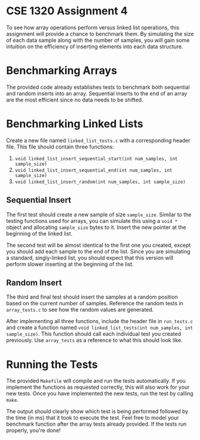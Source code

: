 # CSE 1320 Assignment 4

To see how array operations perform versus linked list operations, this assignment will provide a chance to benchmark them.
By simulating the size of each data sample along with the number of samples, you will gain some intuition on the efficiency of inserting elements into each data structure.

# Benchmarking Arrays

The provided code already establishes tests to benchmark both sequential and random inserts into an array.
Sequential inserts to the end of an array are the most efficient since no data needs to be shifted.

# Benchmarking Linked Lists

Create a new file named `linked_list_tests.c` with a corresponding header file.
This file should contain three functions:
1. `void linked_list_insert_sequential_start(int num_samples, int sample_size)`
2. `void linked_list_insert_sequential_end(int num_samples, int sample_size)`
3. `void linked_list_insert_random(int num_samples, int sample_size)`

## Sequential Insert

The first test should create a new sample of size `sample_size`.
Similar to the testing functions used for arrays, you can simulate this using a `void *` object and allocating `sample_size` bytes to it.
Insert the new pointer at the beginning of the linked list.

The second test will be almost identical to the first one you created, except you should add each sample to the end of the list.
Since you are simulating a standard, singly-linked list, you should expect that this version will perform slower inserting at the beginning of the list.

## Random Insert

The third and final test should insert the samples at a random position based on the current number of samples.
Reference the random tests in `array_tests.c` to see how the random values are generated.

After implementing all three functions, include the header file in `run_tests.c` and create a function named `void linked_list_tests(int num_samples, int sample_size)`.
This function should call each individual test you created previously.
Use `array_tests` as a reference to what this should look like.

# Running the Tests

The provided `Makefile` will compile and run the tests automatically.
If you implement the functions as requested correctly, this will also work for your new tests.
Once you have implemented the new tests, run the test by calling `make`.

The output should clearly show which test is being performed followed by the time (in ms) that it took to execute the test.
Feel free to model your benchmark function after the array tests already provided.
If the tests run properly, you're done!
